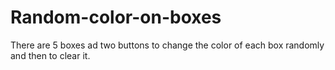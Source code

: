# Random-color-on-boxes
 There are 5 boxes ad two buttons to change 
  the color of each box randomly and then to clear it.
